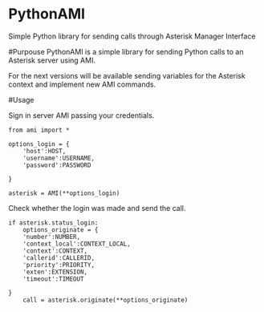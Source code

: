 # PythonAMI
Simple Python library for sending calls through Asterisk Manager Interface


#Purpouse
PythonAMI is a simple library for sending Python calls to an Asterisk server using AMI. 

For the next versions will be available sending variables for the Asterisk context and implement new AMI commands.

#Usage

Sign in server AMI passing your credentials.

```
from ami import *

options_login = {
	'host':HOST,
	'username':USERNAME,
	'password':PASSWORD

}

asterisk = AMI(**options_login)
```

Check whether the login was made and send the call.
```
if asterisk.status_login:
	options_originate = {
	'number':NUMBER,
	'context_local':CONTEXT_LOCAL,
	'context':CONTEXT,
	'callerid':CALLERID,
	'priority':PRIORITY,
	'exten':EXTENSION,
	'timeout':TIMEOUT

}
	call = asterisk.originate(**options_originate)
```
